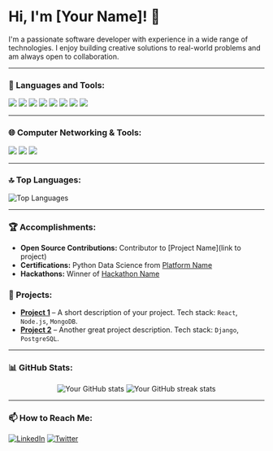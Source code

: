 # Hi, I'm [Your Name]! 👋

I'm a passionate software developer with experience in a wide range of technologies. I enjoy building creative solutions to real-world problems and am always open to collaboration.

---


### 🔧 Languages and Tools:
<p align="left">
  <img src="https://img.shields.io/badge/Python-3776AB?style=for-the-badge&logo=python&logoColor=white" />
  <img src="https://img.shields.io/badge/JavaScript-F7DF1E?style=for-the-badge&logo=javascript&logoColor=black" />
  <img src="https://img.shields.io/badge/C%23-239120?style=for-the-badge&logo=c-sharp&logoColor=white" />
  <img src="https://img.shields.io/badge/Java-007396?style=for-the-badge&logo=java&logoColor=white" />
  <img src="https://img.shields.io/badge/Flask-000000?style=for-the-badge&logo=flask&logoColor=white" />
  <img src="https://img.shields.io/badge/Docker-2496ED?style=for-the-badge&logo=docker&logoColor=white" />
   <img src="https://img.shields.io/badge/MySQL-4479A1?style=for-the-badge&logo=mysql&logoColor=white" />
  <img src="https://img.shields.io/badge/MongoDB-47A248?style=for-the-badge&logo=mongodb&logoColor=white" />
</p>

---

### 🌐 Computer Networking & Tools:
<p align="left">
  <img src="https://img.shields.io/badge/TCP/IP-009639?style=for-the-badge&logo=protocols.io&logoColor=white" />
  <img src="https://img.shields.io/badge/Linux-0078D6?style=for-the-badge&logo=linux&logoColor=white" />
  <img src="https://img.shields.io/badge/Cisco-1BA0D7?style=for-the-badge&logo=cisco&logoColor=white" />
</p>

---

### 🔝 Top Languages:

<p align="left">
  <img src="https://github-readme-stats.vercel.app/api/top-langs/?username=Haymanot77&layout=compact&theme=radical" alt="Top Languages"/> 


---

### 🏆 Accomplishments:
- **Open Source Contributions:** Contributor to [Project Name](link to project)
- **Certifications:** Python Data Science from [Platform Name](link)
- **Hackathons:** Winner of [Hackathon Name](link)

### 🌟 Projects:
- [**Project 1**](link) – A short description of your project. Tech stack: `React`, `Node.js`, `MongoDB`.
- [**Project 2**](link) – Another great project description. Tech stack: `Django`, `PostgreSQL`.

---

### 📊 GitHub Stats:

<p align="center">
  <img src="https://github-readme-stats.vercel.app/api?username=Haymanot77&show_icons=true&theme=radical" alt="Your GitHub stats" />
  <img src="https://github-readme-streak-stats.herokuapp.com/?user=Haymanot77&theme=radical" alt="Your GitHub streak stats" />
</p>

---

### 📫 How to Reach Me:
<p align="left">
  <a href="https://linkedin.com/in/yourprofile" target="_blank"><img src="https://img.shields.io/badge/LinkedIn-0077B5?style=for-the-badge&logo=linkedin&logoColor=white" alt="LinkedIn"></a>
  <a href="https://twitter.com/yourprofile" target="_blank"><img src="https://img.shields.io/badge/Twitter-1DA1F2?style=for-the-badge&logo=twitter&logoColor=white" alt="Twitter"></a>
</p>
